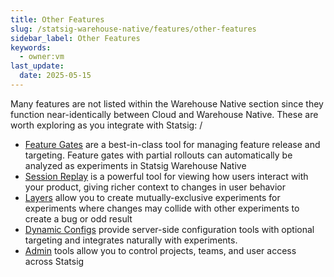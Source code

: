 ```yaml
---
title: Other Features
slug: /statsig-warehouse-native/features/other-features
sidebar_label: Other Features
keywords:
  - owner:vm
last_update:
  date: 2025-05-15
---
```


Many features are not listed within the Warehouse Native section since they function near-identically between Cloud and Warehouse Native. These are worth exploring as you integrate with Statsig:
/

- [Feature Gates](/feature-flags/overview) are a best-in-class tool for managing feature release and targeting. Feature gates with partial rollouts can automatically be analyzed as experiments in Statsig Warehouse Native
- [Session Replay](/session-replay/overview) is a powerful tool for viewing how users interact with your product, giving richer context to changes in user behavior
- [Layers](/layers) allow you to create mutually-exclusive experiments for experiments where changes may collide with other experiments to create a bug or odd result
- [Dynamic Configs](/dynamic-config/working-with) provide server-side configuration tools with optional targeting and integrates naturally with experiments.
- [Admin](/access-management/introduction) tools allow you to control projects, teams, and user access across Statsig
